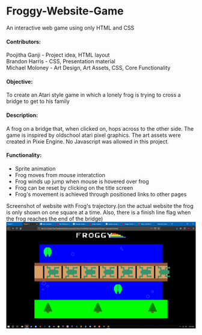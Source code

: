 # Froggy-Website-Game
An interactive web game using only HTML and CSS

#### Contributors:
Poojitha Ganji - Project idea, HTML layout<br>
Brandon Harris - CSS, Presentation material<br>
Michael Moloney - Art Design, Art Assets, CSS, Core Functionality<br>

#### Objective:
To create an Atari style game in which a lonely frog is trying to cross a bridge to get to his family

#### Description:
A frog on a bridge that, when clicked on, hops across to the other side. The game is inspired by oldschool atari pixel graphics. The art assets were created in Pixie Engine. No Javascript was allowed in this project. 

#### Functionality:
* Sprite animation
* Frog moves from mouse interatction
* Frog winds up jump when mouse is hovered over frog
* Frog can be reset by clicking on the title screen
* Frog's movement is achieved through positioned links to other pages


Screenshot of website with Frog's trajectory.(on the actual website the frog is only shown on one square at a time. Also, there is a finish line flag when the frog reaches the end of the bridge)
![alt text](https://raw.githubusercontent.com/michaelpmoloney/Froggy-Website-Game/master/Website_Screenshot.jpg)
